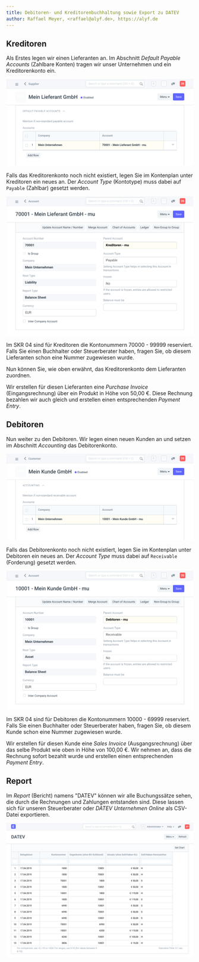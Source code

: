 ```yaml
---
title: Debitoren- und Kreditorenbuchhaltung sowie Export zu DATEV
author: Raffael Meyer, <raffael@alyf.de>, https://alyf.de
---
```


## Kreditoren

Als Erstes legen wir einen Lieferanten an. Im Abschnitt _Default Payable Accounts_ (Zahlbare Konten) tragen wir unser Unternehmen und ein Kreditorenkonto ein.

![Lieferant, Abschnitt _Default Payable Accounts_](kreditor.png)

Falls das Kreditorenkonto noch nicht existiert, legen Sie im Kontenplan unter Kreditoren ein neues an. Der _Account Type_ (Kontotype) muss dabei auf `Payable` (Zahlbar) gesetzt werden.

![Kreditorenkonto vom Typ _Payable_](kreditorenkonto.png)

Im SKR 04 sind für Kreditoren die Kontonummern 70000 - 99999 reserviert. Falls Sie einen Buchhalter oder Steuerberater haben, fragen Sie, ob diesem Lieferanten schon eine Nummer zugewiesen wurde. 

Nun können Sie, wie oben erwähnt, das Kreditorenkonto dem Lieferanten zuordnen.

Wir erstellen für diesen Lieferanten eine _Purchase Invoice_ (Eingangsrechnung) über ein Produkt in Höhe von 50,00 €. Diese Rechnung bezahlen wir auch gleich und erstellen einen entsprechenden _Payment Entry_.

## Debitoren

Nun weiter zu den Debitoren. Wir legen einen neuen Kunden an und setzen im Abschnitt _Accounting_ das Debitorenkonto.

![Kunde, Abschnitt _Accounting_](debitor.png)

Falls das Debitorenkonto noch nicht existiert, legen Sie im Kontenplan unter Debitoren ein neues an. Der _Account Type_ muss dabei auf `Receivable` (Forderung) gesetzt werden.

![Debitorenkonto vom Typ _Receivable_](debitorenkonto.png)

Im SKR 04 sind für Debitoren die Kontonummern 10000 - 69999 reserviert. Falls Sie einen Buchhalter oder Steuerberater haben, fragen Sie, ob diesem Kunde schon eine Nummer zugewiesen wurde. 

Wir erstellen für diesen Kunde eine _Sales Invoice_ (Ausgangsrechnung) über das selbe Produkt wie oben in Höhe von 100,00 €. Wir nehmen an, dass die Rechnung sofort bezahlt wurde und erstellen einen entsprechenden _Payment Entry_.

## Report

Im _Report_ (Bericht) namens "DATEV" können wir alle Buchungssätze sehen, die durch die Rechnungen und Zahlungen entstanden sind. Diese lassen sich für unseren Steuerberater oder _DATEV Unternehmen Online_ als CSV-Datei exportieren.

![Report im DATEV-Format](report.png)
